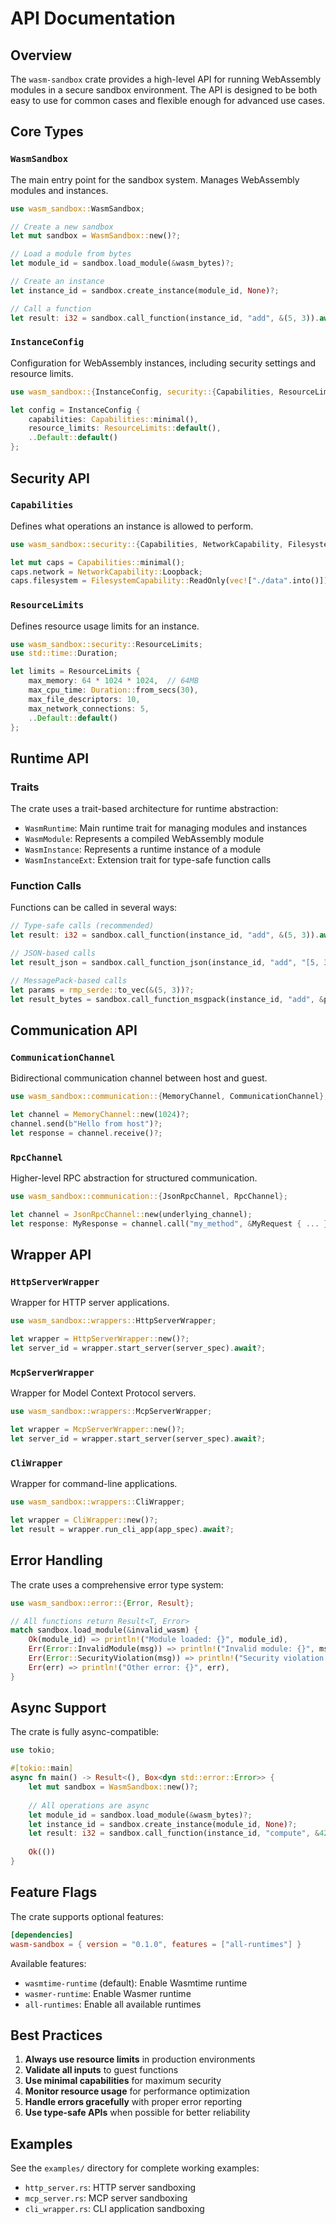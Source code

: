# API Documentation

## Overview

The `wasm-sandbox` crate provides a high-level API for running WebAssembly modules in a secure sandbox environment. The API is designed to be both easy to use for common cases and flexible enough for advanced use cases.

## Core Types

### `WasmSandbox`

The main entry point for the sandbox system. Manages WebAssembly modules and instances.

```rust
use wasm_sandbox::WasmSandbox;

// Create a new sandbox
let mut sandbox = WasmSandbox::new()?;

// Load a module from bytes
let module_id = sandbox.load_module(&wasm_bytes)?;

// Create an instance
let instance_id = sandbox.create_instance(module_id, None)?;

// Call a function
let result: i32 = sandbox.call_function(instance_id, "add", &(5, 3)).await?;
```

### `InstanceConfig`

Configuration for WebAssembly instances, including security settings and resource limits.

```rust
use wasm_sandbox::{InstanceConfig, security::{Capabilities, ResourceLimits}};

let config = InstanceConfig {
    capabilities: Capabilities::minimal(),
    resource_limits: ResourceLimits::default(),
    ..Default::default()
};
```

## Security API

### `Capabilities`

Defines what operations an instance is allowed to perform.

```rust
use wasm_sandbox::security::{Capabilities, NetworkCapability, FilesystemCapability};

let mut caps = Capabilities::minimal();
caps.network = NetworkCapability::Loopback;
caps.filesystem = FilesystemCapability::ReadOnly(vec!["./data".into()]);
```

### `ResourceLimits`

Defines resource usage limits for an instance.

```rust
use wasm_sandbox::security::ResourceLimits;
use std::time::Duration;

let limits = ResourceLimits {
    max_memory: 64 * 1024 * 1024,  // 64MB
    max_cpu_time: Duration::from_secs(30),
    max_file_descriptors: 10,
    max_network_connections: 5,
    ..Default::default()
};
```

## Runtime API

### Traits

The crate uses a trait-based architecture for runtime abstraction:

- `WasmRuntime`: Main runtime trait for managing modules and instances
- `WasmModule`: Represents a compiled WebAssembly module
- `WasmInstance`: Represents a runtime instance of a module
- `WasmInstanceExt`: Extension trait for type-safe function calls

### Function Calls

Functions can be called in several ways:

```rust
// Type-safe calls (recommended)
let result: i32 = sandbox.call_function(instance_id, "add", &(5, 3)).await?;

// JSON-based calls
let result_json = sandbox.call_function_json(instance_id, "add", "[5, 3]").await?;

// MessagePack-based calls
let params = rmp_serde::to_vec(&(5, 3))?;
let result_bytes = sandbox.call_function_msgpack(instance_id, "add", &params).await?;
```

## Communication API

### `CommunicationChannel`

Bidirectional communication channel between host and guest.

```rust
use wasm_sandbox::communication::{MemoryChannel, CommunicationChannel};

let channel = MemoryChannel::new(1024)?;
channel.send(b"Hello from host")?;
let response = channel.receive()?;
```

### `RpcChannel`

Higher-level RPC abstraction for structured communication.

```rust
use wasm_sandbox::communication::{JsonRpcChannel, RpcChannel};

let channel = JsonRpcChannel::new(underlying_channel);
let response: MyResponse = channel.call("my_method", &MyRequest { ... }).await?;
```

## Wrapper API

### `HttpServerWrapper`

Wrapper for HTTP server applications.

```rust
use wasm_sandbox::wrappers::HttpServerWrapper;

let wrapper = HttpServerWrapper::new()?;
let server_id = wrapper.start_server(server_spec).await?;
```

### `McpServerWrapper`

Wrapper for Model Context Protocol servers.

```rust
use wasm_sandbox::wrappers::McpServerWrapper;

let wrapper = McpServerWrapper::new()?;
let server_id = wrapper.start_server(server_spec).await?;
```

### `CliWrapper`

Wrapper for command-line applications.

```rust
use wasm_sandbox::wrappers::CliWrapper;

let wrapper = CliWrapper::new()?;
let result = wrapper.run_cli_app(app_spec).await?;
```

## Error Handling

The crate uses a comprehensive error type system:

```rust
use wasm_sandbox::error::{Error, Result};

// All functions return Result<T, Error>
match sandbox.load_module(&invalid_wasm) {
    Ok(module_id) => println!("Module loaded: {}", module_id),
    Err(Error::InvalidModule(msg)) => println!("Invalid module: {}", msg),
    Err(Error::SecurityViolation(msg)) => println!("Security violation: {}", msg),
    Err(err) => println!("Other error: {}", err),
}
```

## Async Support

The crate is fully async-compatible:

```rust
use tokio;

#[tokio::main]
async fn main() -> Result<(), Box<dyn std::error::Error>> {
    let mut sandbox = WasmSandbox::new()?;
    
    // All operations are async
    let module_id = sandbox.load_module(&wasm_bytes)?;
    let instance_id = sandbox.create_instance(module_id, None)?;
    let result: i32 = sandbox.call_function(instance_id, "compute", &42).await?;
    
    Ok(())
}
```

## Feature Flags

The crate supports optional features:

```toml
[dependencies]
wasm-sandbox = { version = "0.1.0", features = ["all-runtimes"] }
```

Available features:
- `wasmtime-runtime` (default): Enable Wasmtime runtime
- `wasmer-runtime`: Enable Wasmer runtime
- `all-runtimes`: Enable all available runtimes

## Best Practices

1. **Always use resource limits** in production environments
2. **Validate all inputs** to guest functions
3. **Use minimal capabilities** for maximum security
4. **Monitor resource usage** for performance optimization
5. **Handle errors gracefully** with proper error reporting
6. **Use type-safe APIs** when possible for better reliability

## Examples

See the `examples/` directory for complete working examples:

- `http_server.rs`: HTTP server sandboxing
- `mcp_server.rs`: MCP server sandboxing
- `cli_wrapper.rs`: CLI application sandboxing
